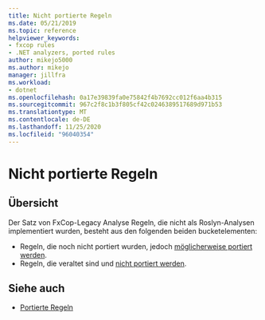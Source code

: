 ```yaml
---
title: Nicht portierte Regeln
ms.date: 05/21/2019
ms.topic: reference
helpviewer_keywords:
- fxcop rules
- .NET analyzers, ported rules
author: mikejo5000
ms.author: mikejo
manager: jillfra
ms.workload:
- dotnet
ms.openlocfilehash: 0a17e39839fa0e75842f4b7692cc012f6aa4b315
ms.sourcegitcommit: 967c2f8c1b3f805cf42c0246389517689d971b53
ms.translationtype: MT
ms.contentlocale: de-DE
ms.lasthandoff: 11/25/2020
ms.locfileid: "96040354"
---
```

# <a name="unported-rules"></a>Nicht portierte Regeln

## <a name="overview"></a>Übersicht

Der Satz von FxCop-Legacy Analyse Regeln, die nicht als Roslyn-Analysen implementiert wurden, besteht aus den folgenden beiden bucketelementen:
- Regeln, die noch nicht portiert wurden, jedoch [möglicherweise portiert werden](fxcop-unported-rules-may-get-ported.md).
- Regeln, die veraltet sind und [nicht portiert werden](fxcop-unported-deprecated-rules.md).

## <a name="see-also"></a>Siehe auch

- [Portierte Regeln](fxcop-rule-port-status.md)
